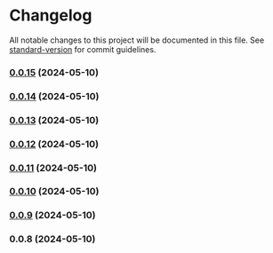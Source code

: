 # Changelog

All notable changes to this project will be documented in this file. See [standard-version](https://github.com/conventional-changelog/standard-version) for commit guidelines.

### [0.0.15](https://github.com/Developer27149/dir-hunter/compare/v0.0.14...v0.0.15) (2024-05-10)

### [0.0.14](https://github.com/Developer27149/dir-hunter/compare/v0.0.13...v0.0.14) (2024-05-10)

### [0.0.13](https://github.com/Developer27149/dir-hunter/compare/v0.0.12...v0.0.13) (2024-05-10)

### [0.0.12](https://github.com/Developer27149/dir-hunter/compare/v0.0.11...v0.0.12) (2024-05-10)

### [0.0.11](https://github.com/Developer27149/dir-hunter/compare/v0.0.10...v0.0.11) (2024-05-10)

### [0.0.10](https://github.com/Developer27149/dir-hunter/compare/v0.0.9...v0.0.10) (2024-05-10)

### [0.0.9](https://github.com/Developer27149/dir-hunter/compare/v0.0.8...v0.0.9) (2024-05-10)

### 0.0.8 (2024-05-10)
